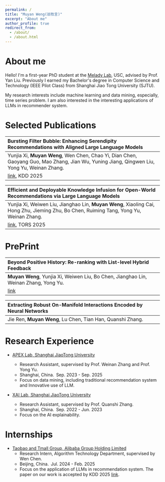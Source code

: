 ```yaml
---
permalink: /
title: "Muyan Weng(翁牧言)"
excerpt: "About me"
author_profile: true
redirect_from: 
  - /about/
  - /about.html
---
```


About me
======
Hello! I'm a first-year PhD student at the [Melady Lab](https://usc-melady.github.io/melady_website/), USC, advised by Prof. Yan Liu. Previously I earned my Bachelor's degree in Computer Science and Technology (IEEE Pilot Class) from Shanghai Jiao Tong University (SJTU).

My research interests include machine learning and data mining, especially, time series problem. I am also interested in the interesting applications of LLMs in recommender system.


Selected Publications
=====

| **Bursting Filter Bubble: Enhancing Serendipity Recommendations with Aligned Large Language Models**                                        |
|:--------------------------------------------------------------------------------------------------------------------------------------------|  
| Yunjia Xi, **Muyan Weng**, Wen Chen, Chao Yi, Dian Chen, Gaoyang Guo, Mao Zhang, Jian Wu, Yuning Jiang, Qingwen Liu, Yong Yu, Weinan Zhang. |  
| [link](https://arxiv.org/abs/2502.13539), KDD 2025|                                                                                          |

| **Efficient and Deployable Knowledge Infusion for Open-World Recommendations via Large Language Models** |
| :------ |  
| Yunjia Xi, Weiwen Liu, Jianghao Lin, **Muyan Weng**, Xiaoling Cai, Hong Zhu, Jieming Zhu, Bo Chen, Ruiming Tang, Yong Yu, Weinan Zhang. |
| [link](https://arxiv.org/abs/2408.10520), TORS 2025|


PrePrint
=====


| **Beyond Positive History: Re-ranking with List-level Hybrid Feedback** |
| :------ |  
| **Muyan Weng**, Yunjia Xi, Weiwen Liu, Bo Chen, Jianghao Lin, Weinan Zhang, Yong Yu. |  
| [link](https://arxiv.org/abs/2410.20778)|


| **Extracting Robust On-Manifold Interactions Encoded by Neural Networks** |
| :------ |  
| Jie Ren, **Muyan Weng**, Lu Chen, Tian Han, Quanshi Zhang. |  




Research Experience
======
- [APEX Lab, Shanghai JiaoTong University](https://apex.sjtu.edu.cn/)
  - Research Assistant, supervised by Prof. Weinan Zhang and Prof. Yong Yu.
  - Shanghai, China.&ensp;Sep. 2023 - Sep. 2025
  - Focus on data mining, including traditional recommendation system and Innovative use of LLM.

- [XAI Lab, Shanghai JiaoTong University](https://sjtu-xai-lab.github.io/)
  - Research Assistant, supervised by Prof. Quanshi Zhang.
  - Shanghai, China.&ensp;Sep. 2022 - Jun. 2023
  - Focus on the AI explainability.



Internships
======
- [Taobao and Tmall Group, Alibaba Group Holding Limited](https://ali-home.alibaba.com/about-alibaba)
  -  Research Intern, Algorithm Technology Department, supervised by Wen Chen.
  - Beijing, China.&ensp;Jul. 2024 - Feb. 2025
  - Focus on the application of LLMs in recommendation system. The paper on our work is accepted by KDD 2025 [link](https://arxiv.org/abs/2502.13539).

<!-- <script type="text/javascript" id="clstr_globe" src="//clustrmaps.com/globe.js?d=07OpAnqFcfc2gqd-0zGPmSaBGWBTZs4_v8qZKDxrf8A"></script> -->

<!-- <div style="transform: scale(0.5); transform-origin: top left;">
    <script type="text/javascript" id="clstr_globe" src="//clustrmaps.com/globe.js?d=07OpAnqFcfc2gqd-0zGPmSaBGWBTZs4_v8qZKDxrf8A"></script>
</div> -->

<br/>
<br/>
<br/>
<br/>
<br/>
<br/>
<br/>
<br/>
<br/>
<br/>





<div style="transform: scale(0.3); transform-origin: top center; text-align: center; margin: 0 auto;">
    <script type="text/javascript" id="clstr_globe" src="//clustrmaps.com/globe.js?d=07OpAnqFcfc2gqd-0zGPmSaBGWBTZs4_v8qZKDxrf8A"></script>
</div>
